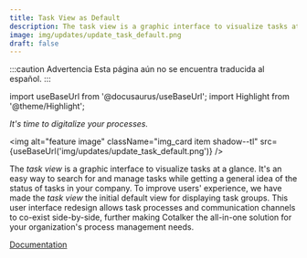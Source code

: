 ```yaml
---
title: Task View as Default
description: The task view is a graphic interface to visualize tasks at a glance. It's an easy way to search for and manage tasks while getting a general idea of ​​the status of tasks in your company. To improve users' experience, we have made the task view the initial default view for displaying task groups. This user interface redesign allows task processes and communication channels to co-exist side-by-side, further making Cotalker the all-in-one solution for your organization's process management needs.
image: img/updates/update_task_default.png
draft: false
---
```


:::caution Advertencia
Esta página aún no se encuentra traducida al español.
:::

import useBaseUrl from '@docusaurus/useBaseUrl'; 
import Highlight from '@theme/Highlight';

<div className="align-center">
<div className="card">
<div className="card__header">

<span className="hero__subtitle"><em>

It's time to digitalize your processes.

</em></span>

</div>
<div className="card__image">

<img alt="feature image" className="img_card item shadow--tl" src={useBaseUrl('img/updates/update_task_default.png')} />
<br/>

</div>
<div className="card__body">

The _task view_ is a graphic interface to visualize tasks at a glance. It's an easy way to search for and manage tasks while getting a general idea of ​​the status of tasks in your company. To improve users' experience, we have made the _task view_ the initial default view for displaying task groups. This user interface redesign allows task processes and communication channels to co-exist side-by-side, further making Cotalker the all-in-one solution for your organization's process management needs.

</div>
<div className="card__footer text-center align-padding-center">

<a className="button button--info button--block" href="/docs/documentation/admin/tips/task_view">Documentation</a>
<br/>

</div>
</div>
</div>

